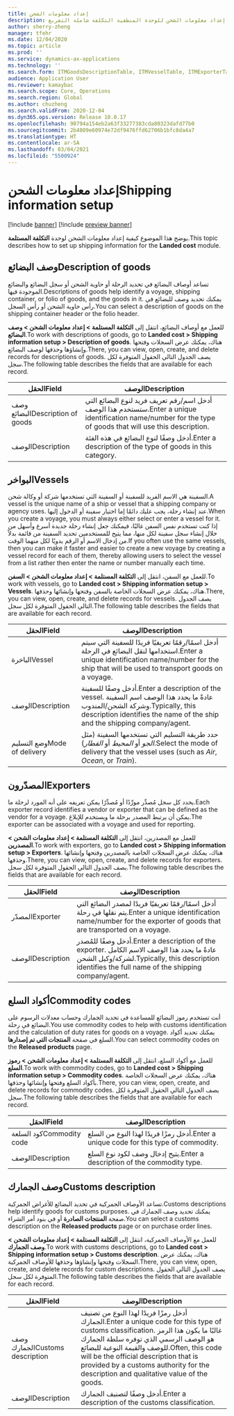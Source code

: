 ```yaml
---
title: إعداد معلومات الشحن
description: يوضح هذا الموضوع كيفية إعداد معلومات الشحن للوحدة المنطقية التكلفة شاملة التفريغ.
author: sherry-zheng
manager: tfehr
ms.date: 12/04/2020
ms.topic: article
ms.prod: ''
ms.service: dynamics-ax-applications
ms.technology: ''
ms.search.form: ITMGoodsDescriptionTable, ITMVesselTable, ITMExporterTable, ITMCommodityCodeTable, ITMCustomsDescription
audience: Application User
ms.reviewer: kamaybac
ms.search.scope: Core, Operations
ms.search.region: Global
ms.author: chuzheng
ms.search.validFrom: 2020-12-04
ms.dyn365.ops.version: Release 10.0.17
ms.openlocfilehash: 90794a154eb2a63f33277383cda80323dafd77b0
ms.sourcegitcommit: 2b4809e60974e72df9476ffd62706b1bfc8da4a7
ms.translationtype: HT
ms.contentlocale: ar-SA
ms.lasthandoff: 03/04/2021
ms.locfileid: "5500924"
---
```

# <a name="shipping-information-setup"></a><span data-ttu-id="4b64a-103">إعداد معلومات الشحن</span><span class="sxs-lookup"><span data-stu-id="4b64a-103">Shipping information setup</span></span>

[!include [banner](../../includes/banner.md)]
[!include [preview banner](../includes/preview-banner.md)]

<span data-ttu-id="4b64a-104">يوضح هذا الموضوع كيفية إعداد معلومات الشحن لوحدة **التكلفة المستلمة**.</span><span class="sxs-lookup"><span data-stu-id="4b64a-104">This topic describes how to set up shipping information for the **Landed cost** module.</span></span>

## <a name="description-of-goods"></a><a name="description-of-goods"></a><span data-ttu-id="4b64a-105">وصف البضائع</span><span class="sxs-lookup"><span data-stu-id="4b64a-105">Description of goods</span></span>

<span data-ttu-id="4b64a-106">تساعد أوصاف البضائع في تحديد الرحلة أو حاوية الشحن أو سجل البضائع والبضائع الموجودة فيها.</span><span class="sxs-lookup"><span data-stu-id="4b64a-106">Descriptions of goods help identify a voyage, shipping container, or folio of goods, and the goods in it.</span></span> <span data-ttu-id="4b64a-107">يمكنك تحديد وصف للبضائع في رأس حاوية الشحن أو رأس السجل.</span><span class="sxs-lookup"><span data-stu-id="4b64a-107">You can select a description of goods on the shipping container header or the folio header.</span></span>

<span data-ttu-id="4b64a-108">للعمل مع أوصاف البضائع، انتقل إلى **التكلفة المستلمة \> إعداد معلومات الشحن \> وصف البضائع**.</span><span class="sxs-lookup"><span data-stu-id="4b64a-108">To work with descriptions of goods, go to **Landed cost \> Shipping information setup \> Description of goods**.</span></span> <span data-ttu-id="4b64a-109">هناك، يمكنك عرض السجلات وفتحها وإنشاؤها وحذفها لوصف البضائع.</span><span class="sxs-lookup"><span data-stu-id="4b64a-109">There, you can view, open, create, and delete records for descriptions of goods.</span></span> <span data-ttu-id="4b64a-110">يصف الجدول التالي الحقول المتوفرة لكل سجل.</span><span class="sxs-lookup"><span data-stu-id="4b64a-110">The following table describes the fields that are available for each record.</span></span>

| <span data-ttu-id="4b64a-111">الحقل</span><span class="sxs-lookup"><span data-stu-id="4b64a-111">Field</span></span> | <span data-ttu-id="4b64a-112">الوصف</span><span class="sxs-lookup"><span data-stu-id="4b64a-112">Description</span></span> |
|---|---|
| <span data-ttu-id="4b64a-113">وصف البضائع</span><span class="sxs-lookup"><span data-stu-id="4b64a-113">Description of goods</span></span> | <span data-ttu-id="4b64a-114">أدخل اسم/رقم تعريف فريد لنوع البضائع التي ستستخدم هذا الوصف.</span><span class="sxs-lookup"><span data-stu-id="4b64a-114">Enter a unique identification name/number for the type of goods that will use this description.</span></span> |
| <span data-ttu-id="4b64a-115">الوصف</span><span class="sxs-lookup"><span data-stu-id="4b64a-115">Description</span></span> | <span data-ttu-id="4b64a-116">أدخل وصفًا لنوع البضائع في هذه الفئة.</span><span class="sxs-lookup"><span data-stu-id="4b64a-116">Enter a description of the type of goods in this category.</span></span> |

## <a name="vessels"></a><a name="vessels"></a><span data-ttu-id="4b64a-117">البواخر</span><span class="sxs-lookup"><span data-stu-id="4b64a-117">Vessels</span></span>

<span data-ttu-id="4b64a-118">السفينة هي الاسم الفريد للسفينة أو السفينة التي تستخدمها شركة أو وكالة شحن.</span><span class="sxs-lookup"><span data-stu-id="4b64a-118">A vessel is the unique name of a ship or vessel that a shipping company or agency uses.</span></span> <span data-ttu-id="4b64a-119">عند إنشاء رحلة، يجب عليك دائمًا إما اختيار سفينة أو الدخول إليها.</span><span class="sxs-lookup"><span data-stu-id="4b64a-119">When you create a voyage, you must always either select or enter a vessel for it.</span></span> <span data-ttu-id="4b64a-120">إذا كنت تستخدم نفس السفن غالبًا، فيمكنك جعل إنشاء رحلة جديدة أسرع وأسهل من خلال إنشاء سجل سفينة لكل منها، مما يتيح للمستخدمين تحديد السفينة من قائمة بدلاً من إدخال الاسم أو الرقم يدويًا لكل منهما الوقت.</span><span class="sxs-lookup"><span data-stu-id="4b64a-120">If you often use the same vessels, then you can make it faster and easier to create a new voyage by creating a vessel record for each of them, thereby allowing users to select the vessel from a list rather then enter the name or number manually each time.</span></span>

<span data-ttu-id="4b64a-121">للعمل مع السفن، انتقل إلى **التكلفة المستلمة \> إعداد معلومات الشحن \> السفن**.</span><span class="sxs-lookup"><span data-stu-id="4b64a-121">To work with vessels, go to **Landed cost \> Shipping information setup \> Vessels**.</span></span> <span data-ttu-id="4b64a-122">هناك، يمكنك عرض السجلات الخاصة بالسفن وفتحها وإنشائها وحذفها.</span><span class="sxs-lookup"><span data-stu-id="4b64a-122">There, you can view, open, create, and delete records for vessels.</span></span> <span data-ttu-id="4b64a-123">يصف الجدول التالي الحقول المتوفرة لكل سجل.</span><span class="sxs-lookup"><span data-stu-id="4b64a-123">The following table describes the fields that are available for each record.</span></span>

| <span data-ttu-id="4b64a-124">الحقل</span><span class="sxs-lookup"><span data-stu-id="4b64a-124">Field</span></span> | <span data-ttu-id="4b64a-125">الوصف</span><span class="sxs-lookup"><span data-stu-id="4b64a-125">Description</span></span> |
|---|---|
| <span data-ttu-id="4b64a-126">الباخرة</span><span class="sxs-lookup"><span data-stu-id="4b64a-126">Vessel</span></span> | <span data-ttu-id="4b64a-127">أدخل اسمًا/رقمًا تعريفيًا فريدًا للسفينة التي سيتم استخدامها لنقل البضائع في الرحلة.</span><span class="sxs-lookup"><span data-stu-id="4b64a-127">Enter a unique identification name/number for the ship that will be used to transport goods on a voyage.</span></span> |
| <span data-ttu-id="4b64a-128">الوصف</span><span class="sxs-lookup"><span data-stu-id="4b64a-128">Description</span></span> | <span data-ttu-id="4b64a-129">أدخل وصفًا للسفينة.</span><span class="sxs-lookup"><span data-stu-id="4b64a-129">Enter a description of the vessel.</span></span> <span data-ttu-id="4b64a-130">عادةً ما يحدد هذا الوصف اسم السفينة وشركة الشحن/المندوب.</span><span class="sxs-lookup"><span data-stu-id="4b64a-130">Typically, this description identifies the name of the ship and the shipping company/agent.</span></span> |
| <span data-ttu-id="4b64a-131">وضع التسليم</span><span class="sxs-lookup"><span data-stu-id="4b64a-131">Mode of delivery</span></span> | <span data-ttu-id="4b64a-132">حدد طريقة التسليم التي تستخدمها السفينة (مثل _الجو_ أو _المحيط_ أو _القطار_).</span><span class="sxs-lookup"><span data-stu-id="4b64a-132">Select the mode of delivery that the vessel uses (such as _Air_, _Ocean_, or _Train_).</span></span> |

## <a name="exporters"></a><span data-ttu-id="4b64a-133">المصدّر‬ون</span><span class="sxs-lookup"><span data-stu-id="4b64a-133">Exporters</span></span>

<span data-ttu-id="4b64a-134">يحدد كل سجل مُصدِّر مورِّدًا أو مُصدِّرًا يمكن تعريفه على أنه المورد لرحلة ما.</span><span class="sxs-lookup"><span data-stu-id="4b64a-134">Each exporter record identifies a vendor or exporter that can be defined as the vendor for a voyage.</span></span> <span data-ttu-id="4b64a-135">يمكن أن يرتبط المصدر برحلة ما ويستخدم للإبلاغ.</span><span class="sxs-lookup"><span data-stu-id="4b64a-135">The exporter can be associated with a voyage and used for reporting.</span></span>

<span data-ttu-id="4b64a-136">للعمل مع المصدرين، انتقل إلى **التكلفة المستلمة \> إعداد معلومات الشحن \> المصدرين**.</span><span class="sxs-lookup"><span data-stu-id="4b64a-136">To work with exporters, go to **Landed cost \> Shipping information setup \> Exporters**.</span></span> <span data-ttu-id="4b64a-137">هناك، يمكنك عرض السجلات الخاصة بالمصدرين وفتحها وإنشائها وحذفها.</span><span class="sxs-lookup"><span data-stu-id="4b64a-137">There, you can view, open, create, and delete records for exporters.</span></span> <span data-ttu-id="4b64a-138">يصف الجدول التالي الحقول المتوفرة لكل سجل.</span><span class="sxs-lookup"><span data-stu-id="4b64a-138">The following table describes the fields that are available for each record.</span></span>

| <span data-ttu-id="4b64a-139">الحقل</span><span class="sxs-lookup"><span data-stu-id="4b64a-139">Field</span></span> | <span data-ttu-id="4b64a-140">الوصف</span><span class="sxs-lookup"><span data-stu-id="4b64a-140">Description</span></span> |
|---|---|
| <span data-ttu-id="4b64a-141">المصدّر‬</span><span class="sxs-lookup"><span data-stu-id="4b64a-141">Exporter</span></span> | <span data-ttu-id="4b64a-142">أدخل اسمًا/رقمًا تعريفيًا فريدًا لمصدر البضائع التي يتم نقلها في رحلة.</span><span class="sxs-lookup"><span data-stu-id="4b64a-142">Enter a unique identification name/number for the exporter of goods that are transported on a voyage.</span></span> |
| <span data-ttu-id="4b64a-143">الوصف</span><span class="sxs-lookup"><span data-stu-id="4b64a-143">Description</span></span> | <span data-ttu-id="4b64a-144">أدخل وصفًا للمُصدر.</span><span class="sxs-lookup"><span data-stu-id="4b64a-144">Enter a description of the exporter.</span></span> <span data-ttu-id="4b64a-145">عادةً ما يحدد هذا الوصف الاسم الكامل لشركة/وكيل الشحن.</span><span class="sxs-lookup"><span data-stu-id="4b64a-145">Typically, this description identifies the full name of the shipping company/agent.</span></span> |

## <a name="commodity-codes"></a><span data-ttu-id="4b64a-146">أكواد السلع</span><span class="sxs-lookup"><span data-stu-id="4b64a-146">Commodity codes</span></span>

<span data-ttu-id="4b64a-147">أنت تستخدم رموز البضائع للمساعدة في تحديد الجمارك وحساب معدلات الرسوم على البضائع في رحلة.</span><span class="sxs-lookup"><span data-stu-id="4b64a-147">You use commodity codes to help with customs identification and the calculation of duty rates for goods on a voyage.</span></span> <span data-ttu-id="4b64a-148">يمكنك تحديد أكواد السلع في صفحة **المنتجات التي تم إصدارها**.</span><span class="sxs-lookup"><span data-stu-id="4b64a-148">You can select commodity codes on the **Released products** page.</span></span>

<span data-ttu-id="4b64a-149">للعمل مع أكواد السلع، انتقل إلى **التكلفة المستلمة \> إعداد معلومات الشحن \> رموز السلع**.</span><span class="sxs-lookup"><span data-stu-id="4b64a-149">To work with commodity codes, go to **Landed cost \> Shipping information setup \> Commodity codes**.</span></span> <span data-ttu-id="4b64a-150">هناك، يمكنك عرض السجلات الخاصة بأكواد السلع وفتحها وإنشائها وحذفها.</span><span class="sxs-lookup"><span data-stu-id="4b64a-150">There, you can view, open, create, and delete records for commodity codes.</span></span> <span data-ttu-id="4b64a-151">يصف الجدول التالي الحقول المتوفرة لكل سجل.</span><span class="sxs-lookup"><span data-stu-id="4b64a-151">The following table describes the fields that are available for each record.</span></span>

| <span data-ttu-id="4b64a-152">الحقل</span><span class="sxs-lookup"><span data-stu-id="4b64a-152">Field</span></span> | <span data-ttu-id="4b64a-153">الوصف</span><span class="sxs-lookup"><span data-stu-id="4b64a-153">Description</span></span> |
|---|---|
| <span data-ttu-id="4b64a-154">كود السلعة</span><span class="sxs-lookup"><span data-stu-id="4b64a-154">Commodity code</span></span> | <span data-ttu-id="4b64a-155">أدخل رمزًا فريدًا لهذا النوع من السلع.</span><span class="sxs-lookup"><span data-stu-id="4b64a-155">Enter a unique code for this type of commodity.</span></span> |
| <span data-ttu-id="4b64a-156">الوصف</span><span class="sxs-lookup"><span data-stu-id="4b64a-156">Description</span></span> | <span data-ttu-id="4b64a-157">يتيح إدخال وصف لكود نوع السلع.</span><span class="sxs-lookup"><span data-stu-id="4b64a-157">Enter a description of the commodity type.</span></span> |

## <a name="customs-description"></a><span data-ttu-id="4b64a-158">وصف الجمارك</span><span class="sxs-lookup"><span data-stu-id="4b64a-158">Customs description</span></span>

<span data-ttu-id="4b64a-159">تساعد الأوصاف الجمركية في تحديد البضائع للأغراض الجمركية.</span><span class="sxs-lookup"><span data-stu-id="4b64a-159">Customs descriptions help identify goods for customs purposes.</span></span> <span data-ttu-id="4b64a-160">يمكنك تحديد وصف الجمارك في صفحة **المنتجات الصادرة** أو في بنود أمر الشراء.</span><span class="sxs-lookup"><span data-stu-id="4b64a-160">You can select a customs description on the **Released products** page or on purchase order lines.</span></span>

<span data-ttu-id="4b64a-161">للعمل مع الأوصاف الجمركية، انتقل إلى **التكلفة المستلمة \> إعداد معلومات الشحن \> وصف الجمارك**.</span><span class="sxs-lookup"><span data-stu-id="4b64a-161">To work with customs descriptions, go to **Landed cost \> Shipping information setup \> Customs description**.</span></span> <span data-ttu-id="4b64a-162">هناك، يمكنك عرض السجلات وفتحها وإنشاؤها وحذفها للأوصاف الجمركية.</span><span class="sxs-lookup"><span data-stu-id="4b64a-162">There, you can view, open, create, and delete records for custom descriptions.</span></span> <span data-ttu-id="4b64a-163">يصف الجدول التالي الحقول المتوفرة لكل سجل.</span><span class="sxs-lookup"><span data-stu-id="4b64a-163">The following table describes the fields that are available for each record.</span></span>

| <span data-ttu-id="4b64a-164">الحقل</span><span class="sxs-lookup"><span data-stu-id="4b64a-164">Field</span></span> | <span data-ttu-id="4b64a-165">الوصف</span><span class="sxs-lookup"><span data-stu-id="4b64a-165">Description</span></span> |
|---|---|
| <span data-ttu-id="4b64a-166">وصف الجمارك</span><span class="sxs-lookup"><span data-stu-id="4b64a-166">Customs description</span></span> | <span data-ttu-id="4b64a-167">أدخل رمزًا فريدًا لهذا النوع من تصنيف الجمارك.</span><span class="sxs-lookup"><span data-stu-id="4b64a-167">Enter a unique code for this type of customs classification.</span></span> <span data-ttu-id="4b64a-168">غالبًا ما يكون هذا الرمز هو الوصف الرسمي الذي توفره سلطة الجمارك للوصف والقيمة النوعية للبضائع.</span><span class="sxs-lookup"><span data-stu-id="4b64a-168">Often, this code will be the official description that is provided by a customs authority for the description and qualitative value of the goods.</span></span> |
| <span data-ttu-id="4b64a-169">الوصف</span><span class="sxs-lookup"><span data-stu-id="4b64a-169">Description</span></span> | <span data-ttu-id="4b64a-170">أدخل وصفًا لتصنيف الجمارك.</span><span class="sxs-lookup"><span data-stu-id="4b64a-170">Enter a description of the customs classification.</span></span> |
